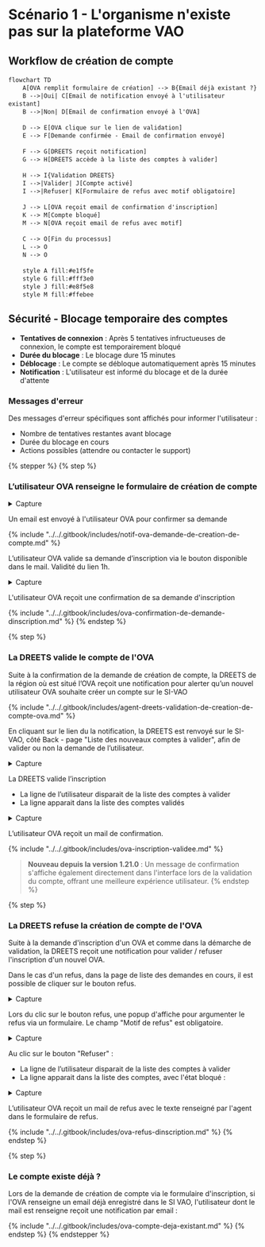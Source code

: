 # Scénario 1 - L'organisme n'existe pas sur la plateforme VAO

## Workflow de création de compte

```mermaid
flowchart TD
    A[OVA remplit formulaire de création] --> B{Email déjà existant ?}
    B -->|Oui| C[Email de notification envoyé à l'utilisateur existant]
    B -->|Non| D[Email de confirmation envoyé à l'OVA]
    
    D --> E[OVA clique sur le lien de validation]
    E --> F[Demande confirmée - Email de confirmation envoyé]
    
    F --> G[DREETS reçoit notification]
    G --> H[DREETS accède à la liste des comptes à valider]
    
    H --> I{Validation DREETS}
    I -->|Valider| J[Compte activé]
    I -->|Refuser| K[Formulaire de refus avec motif obligatoire]
    
    J --> L[OVA reçoit email de confirmation d'inscription]
    K --> M[Compte bloqué]
    M --> N[OVA reçoit email de refus avec motif]
    
    C --> O[Fin du processus]
    L --> O
    N --> O
    
    style A fill:#e1f5fe
    style G fill:#fff3e0
    style J fill:#e8f5e8
    style M fill:#ffebee
```

## Sécurité - Blocage temporaire des comptes

- **Tentatives de connexion** : Après 5 tentatives infructueuses de connexion, le compte est temporairement bloqué
- **Durée du blocage** : Le blocage dure 15 minutes
- **Déblocage** : Le compte se débloque automatiquement après 15 minutes
- **Notification** : L'utilisateur est informé du blocage et de la durée d'attente

### Messages d'erreur

Des messages d'erreur spécifiques sont affichés pour informer l'utilisateur :
- Nombre de tentatives restantes avant blocage
- Durée du blocage en cours
- Actions possibles (attendre ou contacter le support)

{% stepper %}
{% step %}
### L’utilisateur OVA renseigne le formulaire de création de compte

<details>

<summary>Capture</summary>

<figure><img src="../../.gitbook/assets/Capture d’écran 2025-06-20 à 21.31.37.png" alt=""><figcaption><p>Page de création de compte pour les OVA</p></figcaption></figure>

</details>

Un email est envoyé à l'utilisateur OVA pour confirmer sa demande

{% include "../../.gitbook/includes/notif-ova-demande-de-creation-de-compte.md" %}

L’utilisateur OVA valide sa demande d’inscription via le bouton disponible dans le mail. Validité du lien 1h.

<details>

<summary>Capture</summary>

<figure><img src="../../.gitbook/assets/image (1).png" alt=""><figcaption></figcaption></figure>

</details>

L'utilisateur OVA reçoit une confirmation de sa demande d'inscription

{% include "../../.gitbook/includes/ova-confirmation-de-demande-dinscription.md" %}
{% endstep %}

{% step %}
### La DREETS valide le compte de l'OVA

Suite à la confirmation de la demande de création de compte, la DREETS de la région où est situé l’OVA reçoit une notification pour alerter qu’un nouvel utilisateur OVA souhaite créer un compte sur le SI-VAO

{% include "../../.gitbook/includes/agent-dreets-validation-de-creation-de-compte-ova.md" %}

En cliquant sur le lien du la notification, la DREETS est renvoyé sur le SI-VAO, côté Back - page "Liste des nouveaux comptes à valider", afin de valider ou non la demande de l’utilisateur.

<details>

<summary>Capture</summary>

<figure><img src="../../.gitbook/assets/image (2).png" alt=""><figcaption></figcaption></figure>

</details>

La DREETS valide l’inscription

* La ligne de l’utilisateur disparait de la liste des comptes à valider
* La ligne apparait dans la liste des comptes validés

<details>

<summary>Capture</summary>

<figure><img src="../../.gitbook/assets/image (3).png" alt=""><figcaption></figcaption></figure>

</details>

L’utilisateur OVA reçoit un mail de confirmation.

{% include "../../.gitbook/includes/ova-inscription-validee.md" %}

> **Nouveau depuis la version 1.21.0** : Un message de confirmation s'affiche également directement dans l'interface lors de la validation du compte, offrant une meilleure expérience utilisateur.
{% endstep %}

{% step %}
### La DREETS refuse la création de compte de l'OVA

Suite à la demande d'inscription d'un OVA et comme dans la démarche de validation, la DREETS reçoit une notification pour valider / refuser l'inscription d'un nouvel OVA.&#x20;

Dans le cas d'un refus, dans la page de liste des demandes en cours, il est possible de cliquer sur le bouton refus.&#x20;

<details>

<summary>Capture</summary>

<figure><img src="../../.gitbook/assets/image (2).png" alt=""><figcaption></figcaption></figure>

</details>

Lors du clic sur le bouton refus, une popup d'affiche pour argumenter le refus via un formulaire. Le champ "Motif de refus" est obligatoire.&#x20;

<details>

<summary>Capture</summary>

<figure><img src="../../.gitbook/assets/Capture d’écran 2025-06-25 à 16.13.51.png" alt=""><figcaption></figcaption></figure>

</details>

Au clic sur le bouton "Refuser" :&#x20;

* La ligne de l’utilisateur disparait de la liste des comptes à valider
* La ligne apparait dans la liste des comptes, avec l'état bloqué :&#x20;

<details>

<summary>Capture</summary>

<figure><img src="../../.gitbook/assets/Capture d’écran 2025-06-25 à 16.23.08.png" alt=""><figcaption></figcaption></figure>

</details>

L’utilisateur OVA reçoit un mail de refus avec le texte renseigné par l'agent dans le formulaire de refus.&#x20;

{% include "../../.gitbook/includes/ova-refus-dinscription.md" %}
{% endstep %}

{% step %}
### Le compte existe déjà ?

Lors de la demande de création de compte via le formulaire d'inscription, si l'OVA renseigne un email déjà enregistré dans le SI VAO, l'utilisateur dont le mail est renseigne reçoit une notification par email :

{% include "../../.gitbook/includes/ova-compte-deja-existant.md" %}
{% endstep %}
{% endstepper %}
